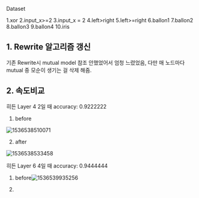 

Dataset

1.xor
2.input_x>=2
3.input_x = 2
4.left>right
5.left>=right
6.ballon1
7.ballon2
8.ballon3
9.ballon4
10.iris



## 1. Rewrite 알고리즘 갱신

 기존 Rewrite시 mutual model 참조 안했었어서 엄청 느렸었음, 다만 매 노드마다 mutual  중 모순이 생기는 걸 삭제 해줌.

## 2. 속도비교

히든 Layer 4 2일 때
accuracy: 0.9222222

1) before

![1536538510071](C:\Users\Beom\AppData\Local\Temp\1536538510071.png)

2) after

![1536538533458](C:\Users\Beom\AppData\Local\Temp\1536538533458.png)

히든 Layer 6 4일 때
accuracy: 0.9444444

1) before![1536539935256](C:\Users\Beom\AppData\Local\Temp\1536539935256.png)

2)